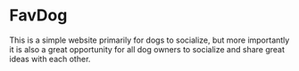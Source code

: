 # FavDog
This is a simple website primarily for dogs to socialize, but more importantly it is also a great opportunity for all dog owners to socialize and share great ideas with each other.
